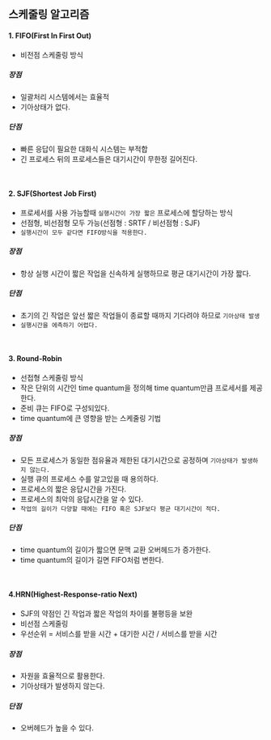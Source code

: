 ## 스케줄링 알고리즘

#### 1. FIFO(First In First Out)
- 비전점 스케줄링 방식

##### 장점
- 일괄처리 시스템에서는 효율적
- 기아상태가 없다.
##### 단점
- 빠른 응답이 필요한 대화식 시스템는 부적합
- 긴 프로세스 뒤의 프로세스들은 대기시간이 무한정 길어진다.
<br>

#### 2. SJF(Shortest Job First)
- 프로세서를 사용 가능할때 `실행시간이 가장 짧은` 프로세스에 할당하는 방식 
- 선점형, 비선점형 모두 가능(선점형 : SRTF / 비선점형 : SJF)
- `실행시간이 모두 같다면 FIFO방식을 적용한다.`

##### 장점
- 항상 실행 시간이 짧은 작업을 신속하게 실행하므로 평균 대기시간이 가장 짧다.

##### 단점
- 초기의 긴 작업은 앞선 짧은 작업들이 종료할 때까지 기다려야 하므로 `기아상태 발생`
- `실행시간을 에측하기 어렵다.`
<br>

#### 3. Round-Robin
- 선접형 스케줄링 방식
- 작은 단위의 시간인 time quantum을 정의해 time quantum만큼 프로세서를 제공한다.
- 준비 큐는 FIFO로 구성되있다.
- time quantum에 큰 영향을 받는 스케줄링 기법

##### 장점
- 모든 프로세스가 동일한 점유율과 제한된 대기시간으로 공정하며 `기아상태가 발생하지 않는다.`
- 실행 큐의 프로세스 수를 알고있을 때 용의하다.
- 프로세스의 짧은 응답시간을 가진다.
- 프로세스의 최악의 응답시간을 알 수 있다.
- `작업의 길이가 다양할 때에는 FIFO 혹은 SJF보다 평균 대기시간이 적다.`

##### 단점
- time quantum의 길이가 짧으면 문맥 교환 오버헤드가 증가한다.
- time quantum의 길이가 길면 FIFO처럼 변한다.

<br>

#### 4.HRN(Highest-Response-ratio Next) 
- SJF의 약점인 긴 작업과 짧은 작업의 차이를 불평등을 보완
- 비선점 스케줄링
- 우선순위 = 서비스를 받을 시간 + 대기한 시간 / 서비스를 받을 시간

##### 장점
- 자원을 효율적으로 활용한다.
- 기아상태가 발생하지 않는다.
##### 단점
- 오버헤드가 높을 수 있다.
